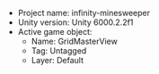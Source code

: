 <!-- UNITY CODE ASSIST INSTRUCTIONS START -->
- Project name: infinity-minesweeper
- Unity version: Unity 6000.2.2f1
- Active game object:
  - Name: GridMasterView
  - Tag: Untagged
  - Layer: Default
<!-- UNITY CODE ASSIST INSTRUCTIONS END -->